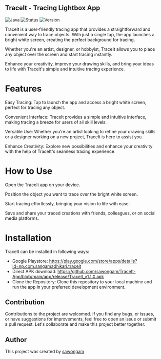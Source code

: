 ## TraceIt - Tracing Lightbox App
![Java](https://img.shields.io/badge/Language-Java-red.svg) 
![Status](https://img.shields.io/badge/Status-Complete-orange.svg)
![Version](https://img.shields.io/badge/Version-1.1.0-blue.svg)

TraceIt is a user-friendly tracing app that provides a straightforward and convenient way to trace objects. With just a single tap, the app launches a bright white screen, creating the perfect background for tracing. 

Whether you're an artist, designer, or hobbyist, TraceIt allows you to place any object over the screen and start tracing instantly. 

Enhance your creativity, improve your drawing skills, and bring your ideas to life with TraceIt's simple and intuitive tracing experience.

# Features
Easy Tracing: Tap to launch the app and access a bright white screen, perfect for tracing any object.

Convenient Interface: TraceIt provides a simple and intuitive interface, making tracing a breeze for users of all skill levels.

Versatile Use: Whether you're an artist looking to refine your drawing skills or a designer working on a new project, TraceIt is here to assist you.

Enhance Creativity: Explore new possibilities and enhance your creativity with the help of TraceIt's seamless tracing experience.

# How to Use
Open the TraceIt app on your device.

Position the object you want to trace over the bright white screen.

Start tracing effortlessly, bringing your vision to life with ease.

Save and share your traced creations with friends, colleagues, or on social media platforms.

# Installation
TraceIt can be installed in following ways:

- Google Playstore: https://play.google.com/store/apps/details?id=np.com.sangamadhikari.traceit
- Direct APK download: https://github.com/sawongam/TraceIt-App/blob/main/app/release/TraceIt_v1.1.0.apk
- Clone the Repository:
Clone this repository to your local machine and run the app in your preferred development environment.

## Contribution

Contributions to the project are welcomed.
If you find any bugs, or issues, or have suggestions for improvements, feel free to open an issue or submit a pull request. Let's collaborate and make this project better together.

## Author

This project was created by [sawongam](https://github.com/sawongam)
